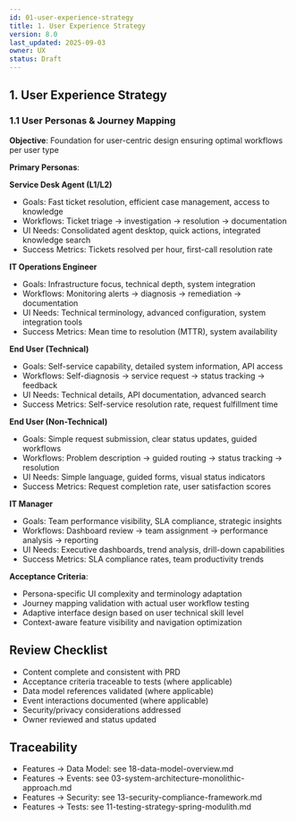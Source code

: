 ```yaml
---
id: 01-user-experience-strategy
title: 1. User Experience Strategy
version: 8.0
last_updated: 2025-09-03
owner: UX
status: Draft
---
```


## 1. User Experience Strategy

### 1.1 User Personas & Journey Mapping
**Objective**: Foundation for user-centric design ensuring optimal workflows per user type

**Primary Personas**:

**Service Desk Agent (L1/L2)**
- Goals: Fast ticket resolution, efficient case management, access to knowledge
- Workflows: Ticket triage → investigation → resolution → documentation
- UI Needs: Consolidated agent desktop, quick actions, integrated knowledge search
- Success Metrics: Tickets resolved per hour, first-call resolution rate

**IT Operations Engineer**
- Goals: Infrastructure focus, technical depth, system integration
- Workflows: Monitoring alerts → diagnosis → remediation → documentation
- UI Needs: Technical terminology, advanced configuration, system integration tools
- Success Metrics: Mean time to resolution (MTTR), system availability

**End User (Technical)**
- Goals: Self-service capability, detailed system information, API access
- Workflows: Self-diagnosis → service request → status tracking → feedback
- UI Needs: Technical details, API documentation, advanced search
- Success Metrics: Self-service resolution rate, request fulfillment time

**End User (Non-Technical)**
- Goals: Simple request submission, clear status updates, guided workflows
- Workflows: Problem description → guided routing → status tracking → resolution
- UI Needs: Simple language, guided forms, visual status indicators
- Success Metrics: Request completion rate, user satisfaction scores

**IT Manager**
- Goals: Team performance visibility, SLA compliance, strategic insights
- Workflows: Dashboard review → team assignment → performance analysis → reporting
- UI Needs: Executive dashboards, trend analysis, drill-down capabilities
- Success Metrics: SLA compliance rates, team productivity trends

**Acceptance Criteria**:
- Persona-specific UI complexity and terminology adaptation
- Journey mapping validation with actual user workflow testing
- Adaptive interface design based on user technical skill level
- Context-aware feature visibility and navigation optimization


## Review Checklist
- Content complete and consistent with PRD
- Acceptance criteria traceable to tests (where applicable)
- Data model references validated (where applicable)
- Event interactions documented (where applicable)
- Security/privacy considerations addressed
- Owner reviewed and status updated

## Traceability
- Features → Data Model: see 18-data-model-overview.md
- Features → Events: see 03-system-architecture-monolithic-approach.md
- Features → Security: see 13-security-compliance-framework.md
- Features → Tests: see 11-testing-strategy-spring-modulith.md

